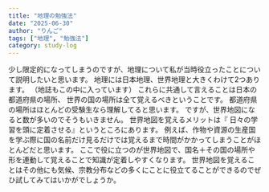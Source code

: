 ```yaml
---
title: "地理の勉強法"
date: "2025-06-30"
author: "りんご"
tags: ["地理", "勉強法"]
category: study-log
---
```


少し限定的になってしまうのですが、地理について私が当時役立ったことについて説明したいと思います。
地理には日本地理、世界地理と大きくわけて2つあります。
（地誌もこの中に入っています）
これらに共通して言えることは日本の都道府県の場所、
世界の国の場所は全て覚えるべきということです。
都道府県の場所はほとんどの受験生なら理解してると思います。
ですが、世界地図になると数が多いのでそうもいきません。
世界地図を覚えるメリットは『 日々の学習を頭に定着させる』というところにあります。
例えば、作物や資源の生産国を学ぶ際に国の名前だけ見るだけでは覚えるまで時間がかかってしまうことがほとんどだと思います。
ここで役に立つのが世界地図で、国名＋その国の場所や形を連動して覚えることで知識が定着しやすくなります。
世界地図を覚えることはその他にも気候、宗教分布などの多くにことに役立てることができるのでぜひ試してみてはいかがでしょうか。